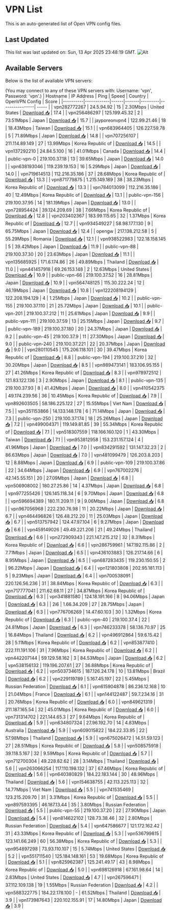 # VPN List

This is an auto-generated list of Open VPN config files.

## Last Updated

This list was last updated on: Sun, 13 Apr 2025 23:48:19 GMT.
![Alt](https://repobeats.axiom.co/api/embed/186b98318ef1479477931607c1ad7d823f12451f.svg "Repobeats analytics image")

## Available Servers

Below is the list of available VPN servers:

(You may connect to any of these VPN servers with: Username: 'vpn', Password: 'vpn'.)
| Hostname | IP Address | Ping | Speed | Country | OpenVPN Config | Score |
|----------|------------|------|-------|---------|----------------| ----- |
| vpn282772267 | 24.5.94.92 | 15 | 2.30Mbps | United States | [Download 📥](./configs/server_0_US.ovpn) | 17.4 |
| vpn256486297 | 125.199.45.32 | 2 | 73.51Mbps | Japan | [Download 📥](./configs/server_1_JP.ovpn) | 15.7 |
| jayporeonvpn4 | 122.99.21.46 | 18 | 18.43Mbps | Taiwan | [Download 📥](./configs/server_2_TW.ovpn) | 15.1 |
| vpn683964405 | 126.227.59.78 | 5 | 71.89Mbps | Japan | [Download 📥](./configs/server_3_JP.ovpn) | 14.8 |
| vpn707256107 | 211.114.89.149 | 27 | 13.99Mbps | Korea Republic of | [Download 📥](./configs/server_4_KR.ovpn) | 14.5 |
| vpn137292210 | 24.84.5.100 | 16 | 41.01Mbps | Canada | [Download 📥](./configs/server_5_CA.ovpn) | 14.4 |
| public-vpn-0 | 219.100.37.18 | 13 | 39.65Mbps | Japan | [Download 📥](./configs/server_6_JP.ovpn) | 14.0 |
| vpn638193046 | 119.239.19.153 | 16 | 5.29Mbps | Japan | [Download 📥](./configs/server_7_JP.ovpn) | 14.0 |
| vpn719614513 | 112.216.35.186 | 37 | 28.68Mbps | Korea Republic of | [Download 📥](./configs/server_8_KR.ovpn) | 13.3 |
| vpn871779875 | 1.215.149.189 | 38 | 38.23Mbps | Korea Republic of | [Download 📥](./configs/server_9_KR.ovpn) | 13.3 |
| vpn784013099 | 112.216.35.186 | 40 | 12.49Mbps | Korea Republic of | [Download 📥](./configs/server_10_KR.ovpn) | 13.1 |
| public-vpn-156 | 219.100.37.95 | 14 | 181.19Mbps | Japan | [Download 📥](./configs/server_11_JP.ovpn) | 13.0 |
| vpn728954424 | 39.124.209.69 | 38 | 7.66Mbps | Korea Republic of | [Download 📥](./configs/server_12_KR.ovpn) | 12.8 |
| vpn203402367 | 183.99.115.65 | 32 | 1.37Mbps | Korea Republic of | [Download 📥](./configs/server_13_KR.ovpn) | 12.7 |
| vpn934549227 | 58.98.177.130 | 9 | 65.75Mbps | Japan | [Download 📥](./configs/server_14_JP.ovpn) | 12.4 |
| opengw | 217.138.212.58 | 5 | 55.29Mbps | Romania | [Download 📥](./configs/server_15_RO.ovpn) | 12.1 |
| vpn938522983 | 122.18.158.145 | 5 | 39.42Mbps | Japan | [Download 📥](./configs/server_16_JP.ovpn) | 11.9 |
| public-vpn-88 | 219.100.37.30 | 20 | 23.63Mbps | Japan | [Download 📥](./configs/server_17_JP.ovpn) | 11.1 |
| vpn135685925 | 171.6.174.86 | 26 | 49.89Mbps | Thailand | [Download 📥](./configs/server_18_TH.ovpn) | 11.0 |
| vpn441457918 | 69.26.153.148 | 2 | 12.63Mbps | United States | [Download 📥](./configs/server_19_US.ovpn) | 10.9 |
| public-vpn-66 | 219.100.37.52 | 16 | 28.81Mbps | Japan | [Download 📥](./configs/server_20_JP.ovpn) | 10.9 |
| vpn564748125 | 115.30.222.24 | 12 | 46.19Mbps | Japan | [Download 📥](./configs/server_21_JP.ovpn) | 10.8 |
| vpn122208194129 | 122.208.194.129 | 4 | 1.25Mbps | Japan | [Download 📥](./configs/server_22_JP.ovpn) | 10.2 |
| public-vpn-155 | 219.100.37.110 | 21 | 25.72Mbps | Japan | [Download 📥](./configs/server_23_JP.ovpn) | 10.1 |
| public-vpn-201 | 219.100.37.212 | 11 | 25.61Mbps | Japan | [Download 📥](./configs/server_24_JP.ovpn) | 9.9 |
| public-vpn-111 | 219.100.37.59 | 13 | 25.15Mbps | Japan | [Download 📥](./configs/server_25_JP.ovpn) | 9.7 |
| public-vpn-189 | 219.100.37.180 | 20 | 24.37Mbps | Japan | [Download 📥](./configs/server_26_JP.ovpn) | 9.2 |
| public-vpn-45 | 219.100.37.9 | 11 | 27.30Mbps | Japan | [Download 📥](./configs/server_27_JP.ovpn) | 9.0 |
| public-vpn-240 | 219.100.37.221 | 22 | 20.37Mbps | Japan | [Download 📥](./configs/server_28_JP.ovpn) | 9.0 |
| vpn280110545 | 175.206.118.101 | 30 | 39.47Mbps | Korea Republic of | [Download 📥](./configs/server_29_KR.ovpn) | 8.8 |
| public-vpn-194 | 219.100.37.210 | 32 | 30.20Mbps | Japan | [Download 📥](./configs/server_30_JP.ovpn) | 8.5 |
| vpn989473141 | 183.106.95.155 | 27 | 41.26Mbps | Korea Republic of | [Download 📥](./configs/server_31_KR.ovpn) | 8.3 |
| vpn978972512 | 121.83.122.136 | 3 | 2.90Mbps | Japan | [Download 📥](./configs/server_32_JP.ovpn) | 8.1 |
| public-vpn-135 | 219.100.37.93 | 8 | 41.42Mbps | Japan | [Download 📥](./configs/server_33_JP.ovpn) | 8.0 |
| vpn410542375 | 49.174.239.56 | 36 | 10.45Mbps | Korea Republic of | [Download 📥](./configs/server_34_KR.ovpn) | 7.9 |
| vpn892603505 | 58.186.225.122 | 27 | 15.55Mbps | Viet Nam | [Download 📥](./configs/server_35_VN.ovpn) | 7.5 |
| vpn351153866 | 14.133.148.178 | 6 | 71.14Mbps | Japan | [Download 📥](./configs/server_36_JP.ovpn) | 7.3 |
| public-vpn-250 | 219.100.37.174 | 18 | 25.26Mbps | Japan | [Download 📥](./configs/server_37_JP.ovpn) | 7.2 |
| vpn499004371 | 119.149.81.85 | 39 | 55.34Mbps | Korea Republic of | [Download 📥](./configs/server_38_KR.ovpn) | 7.1 |
| vpn518307559 | 118.166.160.120 | 1 | 43.30Mbps | Taiwan | [Download 📥](./configs/server_39_TW.ovpn) | 7.1 |
| vpn953812958 | 153.231.157.124 | 4 | 41.96Mbps | Japan | [Download 📥](./configs/server_40_JP.ovpn) | 7.0 |
| vpn834291592 | 131.147.32.23 | 2 | 86.63Mbps | Japan | [Download 📥](./configs/server_41_JP.ovpn) | 7.0 |
| vpn481099479 | 126.203.8.203 | 12 | 8.88Mbps | Japan | [Download 📥](./configs/server_42_JP.ovpn) | 6.9 |
| public-vpn-109 | 219.100.37.86 | 22 | 34.64Mbps | Japan | [Download 📥](./configs/server_43_JP.ovpn) | 6.9 |
| vpn767002276 | 42.145.55.151 | 20 | 27.09Mbps | Japan | [Download 📥](./configs/server_44_JP.ovpn) | 6.8 |
| vpn506908002 | 180.27.25.86 | 14 | 4.37Mbps | Japan | [Download 📥](./configs/server_45_JP.ovpn) | 6.8 |
| vpn977255426 | 126.145.118.34 | 6 | 9.70Mbps | Japan | [Download 📥](./configs/server_46_JP.ovpn) | 6.8 |
| vpn596694389 | 180.11.209.11 | 9 | 9.06Mbps | Japan | [Download 📥](./configs/server_47_JP.ovpn) | 6.8 |
| vpn967056968 | 222.230.76.98 | 11 | 20.22Mbps | Japan | [Download 📥](./configs/server_48_JP.ovpn) | 6.7 |
| vpn464496826 | 126.48.212.20 | 11 | 25.03Mbps | Japan | [Download 📥](./configs/server_49_JP.ovpn) | 6.7 |
| vpn513757942 | 124.47.97.104 | 6 | 9.27Mbps | Japan | [Download 📥](./configs/server_50_JP.ovpn) | 6.6 |
| vpn459149026 | 49.49.221.206 | 21 | 49.24Mbps | Thailand | [Download 📥](./configs/server_51_TH.ovpn) | 6.6 |
| vpn272909343 | 221.147.215.212 | 32 | 8.31Mbps | Korea Republic of | [Download 📥](./configs/server_52_KR.ovpn) | 6.6 |
| vpn286759961 | 147.192.115.86 | 2 | 7.71Mbps | Japan | [Download 📥](./configs/server_53_JP.ovpn) | 6.5 |
| vpn436103883 | 126.217.14.66 | 6 | 8.95Mbps | Japan | [Download 📥](./configs/server_54_JP.ovpn) | 6.5 |
| vpn687283435 | 119.230.150.55 | 2 | 96.22Mbps | Japan | [Download 📥](./configs/server_55_JP.ovpn) | 6.4 |
| vpn121803808 | 202.95.181.113 | 5 | 9.23Mbps | Japan | [Download 📥](./configs/server_56_JP.ovpn) | 6.4 |
| vpn700538091 | 220.126.56.236 | 31 | 38.84Mbps | Korea Republic of | [Download 📥](./configs/server_57_KR.ovpn) | 6.3 |
| vpn717777041 | 211.62.68.11 | 27 | 34.87Mbps | Korea Republic of | [Download 📥](./configs/server_58_KR.ovpn) | 6.3 |
| vpn341881580 | 124.18.191.166 | 8 | 94.06Mbps | Japan | [Download 📥](./configs/server_59_JP.ovpn) | 6.3 |
| 2i6 | 1.66.34.209 | 27 | 28.75Mbps | Japan | [Download 📥](./configs/server_60_JP.ovpn) | 6.3 |
| vpn776706269 | 14.47.60.103 | 30 | 1.32Mbps | Korea Republic of | [Download 📥](./configs/server_61_KR.ovpn) | 6.3 |
| public-vpn-40 | 219.100.37.4 | 22 | 24.81Mbps | Japan | [Download 📥](./configs/server_62_JP.ovpn) | 6.3 |
| vpn746233378 | 58.136.70.97 | 25 | 16.84Mbps | Thailand | [Download 📥](./configs/server_63_TH.ovpn) | 6.2 |
| vpn496912864 | 59.6.15.42 | 28 | 5.11Mbps | Korea Republic of | [Download 📥](./configs/server_64_KR.ovpn) | 6.2 |
| vpn853877410 | 222.111.191.106 | 31 | 7.96Mbps | Korea Republic of | [Download 📥](./configs/server_65_KR.ovpn) | 6.2 |
| vpn442207144 | 59.129.58.162 | 3 | 84.53Mbps | Japan | [Download 📥](./configs/server_66_JP.ovpn) | 6.2 |
| vpn538156132 | 119.196.207.61 | 27 | 36.88Mbps | Korea Republic of | [Download 📥](./configs/server_67_KR.ovpn) | 6.2 |
| vpn503734615 | 187.126.24.178 | 10 | 13.81Mbps | Brazil | [Download 📥](./configs/server_68_BR.ovpn) | 6.2 |
| vpn229119789 | 5.167.45.197 | 22 | 5.45Mbps | Russian Federation | [Download 📥](./configs/server_69_RU.ovpn) | 6.1 |
| vpn615904878 | 86.236.12.168 | 10 | 21.04Mbps | France | [Download 📥](./configs/server_70_FR.ovpn) | 6.1 |
| vpn144122487 | 59.7.234.16 | 31 | 20.76Mbps | Korea Republic of | [Download 📥](./configs/server_71_KR.ovpn) | 6.0 |
| vpn849621319 | 211.187.165.54 | 32 | 45.01Mbps | Korea Republic of | [Download 📥](./configs/server_72_KR.ovpn) | 6.0 |
| vpn731314702 | 221.144.65.3 | 27 | 9.64Mbps | Korea Republic of | [Download 📥](./configs/server_73_KR.ovpn) | 5.9 |
| vpn634807324 | 27.96.192.70 | 14 | 4.83Mbps | Australia | [Download 📥](./configs/server_74_AU.ovpn) | 5.9 |
| vpn609015822 | 184.22.33.95 | 22 | 57.98Mbps | Thailand | [Download 📥](./configs/server_75_TH.ovpn) | 5.9 |
| vpn675026472 | 14.51.59.123 | 27 | 28.51Mbps | Korea Republic of | [Download 📥](./configs/server_76_KR.ovpn) | 5.8 |
| vpn508575918 | 39.118.5.167 | 32 | 9.59Mbps | Korea Republic of | [Download 📥](./configs/server_77_KR.ovpn) | 5.7 |
| vpn712700304 | 49.228.82.62 | 28 | 3.14Mbps | Thailand | [Download 📥](./configs/server_78_TH.ovpn) | 5.6 |
| vpn263066254 | 117.110.198.132 | 37 | 67.46Mbps | Korea Republic of | [Download 📥](./configs/server_79_KR.ovpn) | 5.6 |
| vpn640380829 | 184.22.183.144 | 30 | 48.96Mbps | Thailand | [Download 📥](./configs/server_80_TH.ovpn) | 5.6 |
| vpn154638755 | 42.113.225.113 | 32 | 14.77Mbps | Viet Nam | [Download 📥](./configs/server_81_VN.ovpn) | 5.5 |
| vpn741535469 | 123.215.209.70 | 31 | 3.31Mbps | Korea Republic of | [Download 📥](./configs/server_82_KR.ovpn) | 5.5 |
| vpn897593395 | 46.187.13.44 | 35 | 3.80Mbps | Russian Federation | [Download 📥](./configs/server_83_RU.ovpn) | 5.5 |
| public-vpn-55 | 219.100.37.20 | 22 | 27.90Mbps | Japan | [Download 📥](./configs/server_84_JP.ovpn) | 5.4 |
| vpn814622102 | 128.73.38.46 | 32 | 2.80Mbps | Russian Federation | [Download 📥](./configs/server_85_RU.ovpn) | 5.4 |
| vpn647586677 | 121.172.162.42 | 31 | 43.33Mbps | Korea Republic of | [Download 📥](./configs/server_86_KR.ovpn) | 5.3 |
| vpn536799815 | 123.141.66.249 | 60 | 56.38Mbps | Korea Republic of | [Download 📥](./configs/server_87_KR.ovpn) | 5.3 |
| vpn954897298 | 73.93.110.107 | 15 | 5.74Mbps | United States | [Download 📥](./configs/server_88_US.ovpn) | 5.2 |
| vpn551711540 | 125.184.148.161 | 53 | 19.68Mbps | Korea Republic of | [Download 📥](./configs/server_89_KR.ovpn) | 5.1 |
| vpn825962387 | 125.241.49.17 | 43 | 8.98Mbps | Korea Republic of | [Download 📥](./configs/server_90_KR.ovpn) | 5.0 |
| vpn698126918 | 67.161.98.64 | 14 | 2.83Mbps | United States | [Download 📥](./configs/server_91_US.ovpn) | 4.7 |
| vpn267596471 | 37.112.109.138 | 19 | 1.55Mbps | Russian Federation | [Download 📥](./configs/server_92_RU.ovpn) | 4.2 |
| vpn588322775 | 184.22.178.100 | - | 61.52Mbps | Thailand | [Download 📥](./configs/server_93_TH.ovpn) | 3.9 |
| vpn173987643 | 220.102.155.91 | 17 | 14.80Mbps | Japan | [Download 📥](./configs/server_94_JP.ovpn) | 3.9 |
